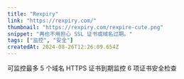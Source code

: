 ```yaml
---
title: "Rexpiry"
link: "https://rexpiry.com/"
thumbnail: "https://rexpiry.com/rexpire-cute.png"
snippet: "再也不用担心 SSL 证书或域名过期。"
tags: ["监控", "安全"]
createdAt: 2024-08-26T12:26:09.654Z
---
```

可监控最多 5 个域名
HTTPS 证书到期监控
6 项证书安全检查
